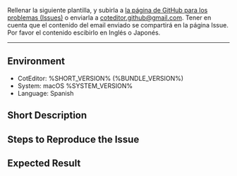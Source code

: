 
Rellenar la siguiente plantilla, y subirla a [la página de GitHub para los problemas (Issues)](https://github.com/coteditor/CotEditor/issues) o enviarla a <coteditor.github@gmail.com>. Tener en cuenta que el contenido del email enviado se compartirá en la página Issue. Por favor el contenido escibirlo en Inglés o Japonés.

-----------------------------------------------

## Environment

- CotEditor: %SHORT_VERSION% (%BUNDLE_VERSION%)
- System: macOS %SYSTEM_VERSION%
- Language: Spanish 


## Short Description

<!-- colocar vuestro comentario aquí -->


## Steps to Reproduce the Issue

<!-- colocar vuestro comentario aquí -->


## Expected Result

<!-- colocar vuestro comentario aquí  -->
